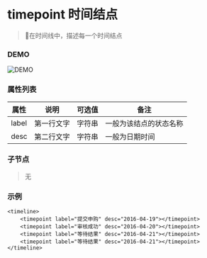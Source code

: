 # timepoint 时间结点
> 在时间线中，描述每一个时间结点

### DEMO
![DEMO](https://ohc0dpsgs.qnssl.com/image/service/serviceBanner.jpg)

### 属性列表

属性 | 说明 | 可选值 | 备注 
--- | --- | --- | ---
label | 第一行文字 | 字符串 | 一般为该结点的状态名称
desc | 第二行文字 | 字符串 | 一般为日期时间


### 子节点
> 无

### 示例
```
<timeline>
    <timepoint label="提交申购" desc="2016-04-19"></timepoint>
    <timepoint label="审核成功" desc="2016-04-20"></timepoint>
    <timepoint label="等待结果" desc="2016-04-21"></timepoint>
    <timepoint label="等待结果" desc="2016-04-21"></timepoint>
</timeline>

```

### &nbsp;